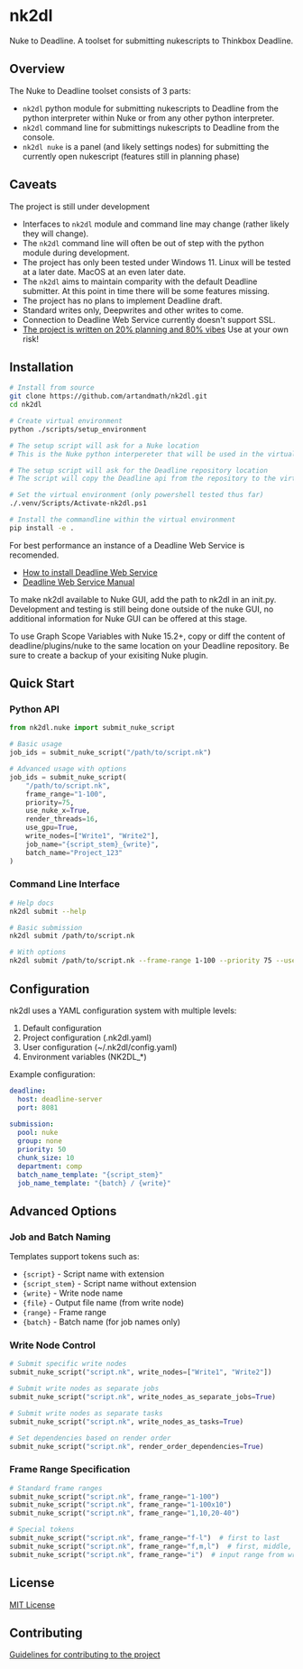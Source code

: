 # nk2dl
Nuke to Deadline. A toolset for submitting nukescripts to Thinkbox Deadline.

## Overview

The Nuke to Deadline toolset consists of 3 parts:
- `nk2dl` python module for submitting nukescripts to Deadline from the python interpreter within Nuke or from any other python interpreter.
- `nk2dl` command line for submittings nukescripts to Deadline from the console.
- `nk2dl nuke` is a panel (and likely settings nodes) for submitting the currently open nukescript (features still in planning phase)

## Caveats

The project is still under development
- Interfaces to `nk2dl` module and command line may change (rather likely they will change).
- The `nk2dl` command line will often be out of step with the python module during development. 
- The project has only been tested under Windows 11. Linux will be tested at a later date. MacOS at an even later date.
- The `nk2dl` aims to maintain comparity with the default Deadline submitter. At this point in time there will be some features missing.
- The project has no plans to implement Deadline draft.
- Standard writes only, Deepwrites and other writes to come.
- Connection to Deadline Web Service currently doesn't support SSL.
- [The project is written on 20% planning and 80% vibes](https://www.youtube.com/watch?v=IACHfKmZMr8) Use at your own risk!

## Installation

```bash
# Install from source
git clone https://github.com/artandmath/nk2dl.git
cd nk2dl

# Create virtual environment
python ./scripts/setup_environment

# The setup script will ask for a Nuke location
# This is the Nuke python interpereter that will be used in the virtual environment

# The setup script will ask for the Deadline repository location
# The script will copy the Deadline api from the repository to the virtual environemnt

# Set the virtual environment (only powershell tested thus far)
./.venv/Scripts/Activate-nk2dl.ps1

# Install the commandline within the virtual environment
pip install -e .
```

For best performance an instance of a Deadline Web Service is recomended.
- [How to install Deadline Web Service](https://docs.thinkboxsoftware.com/products/deadline/10.4/1_User%20Manual/manual/install-client-web-server-installation.html)
- [Deadline Web Service Manual](https://docs.thinkboxsoftware.com/products/deadline/10.4/1_User%20Manual/manual/web-service.html)
 
To make nk2dl available to Nuke GUI, add the path to nk2dl in an init.py. Development and testing is still being done outside of the nuke GUI, no additional information for Nuke GUI can be offered at this stage.

To use Graph Scope Variables with Nuke 15.2+, copy or diff the content of deadline/plugins/nuke to the same location on your Deadline repository. Be sure to create a backup of your exisiting Nuke plugin.

## Quick Start

### Python API

```python
from nk2dl.nuke import submit_nuke_script

# Basic usage
job_ids = submit_nuke_script("/path/to/script.nk")

# Advanced usage with options
job_ids = submit_nuke_script(
    "/path/to/script.nk",
    frame_range="1-100",
    priority=75,
    use_nuke_x=True,
    render_threads=16,
    use_gpu=True,
    write_nodes=["Write1", "Write2"],
    job_name="{script_stem}_{write}",
    batch_name="Project_123"
)
```

### Command Line Interface

```bash
# Help docs
nk2dl submit --help

# Basic submission
nk2dl submit /path/to/script.nk

# With options
nk2dl submit /path/to/script.nk --frame-range 1-100 --priority 75 --use-nuke-x --render-threads 16 --use-gpu
```

## Configuration

nk2dl uses a YAML configuration system with multiple levels:

1. Default configuration
2. Project configuration (.nk2dl.yaml)
3. User configuration (~/.nk2dl/config.yaml)
4. Environment variables (NK2DL_*)

Example configuration:

```yaml
deadline:
  host: deadline-server
  port: 8081
  
submission:
  pool: nuke
  group: none
  priority: 50
  chunk_size: 10
  department: comp
  batch_name_template: "{script_stem}"
  job_name_template: "{batch} / {write}"
```

## Advanced Options

### Job and Batch Naming

Templates support tokens such as:
- `{script}` - Script name with extension
- `{script_stem}` - Script name without extension
- `{write}` - Write node name
- `{file}` - Output file name (from write node)
- `{range}` - Frame range
- `{batch}` - Batch name (for job names only)

### Write Node Control

```python
# Submit specific write nodes
submit_nuke_script("script.nk", write_nodes=["Write1", "Write2"])

# Submit write nodes as separate jobs
submit_nuke_script("script.nk", write_nodes_as_separate_jobs=True)

# Submit write nodes as separate tasks
submit_nuke_script("script.nk", write_nodes_as_tasks=True)

# Set dependencies based on render order
submit_nuke_script("script.nk", render_order_dependencies=True)
```

### Frame Range Specification

```python
# Standard frame ranges
submit_nuke_script("script.nk", frame_range="1-100")
submit_nuke_script("script.nk", frame_range="1-100x10")
submit_nuke_script("script.nk", frame_range="1,10,20-40")

# Special tokens
submit_nuke_script("script.nk", frame_range="f-l")  # first to last
submit_nuke_script("script.nk", frame_range="f,m,l")  # first, middle, last
submit_nuke_script("script.nk", frame_range="i")  # input range from write node
```

## License

[MIT License](./LICENSE)

## Contributing

[Guidelines for contributing to the project](./docs/contributing.md)
